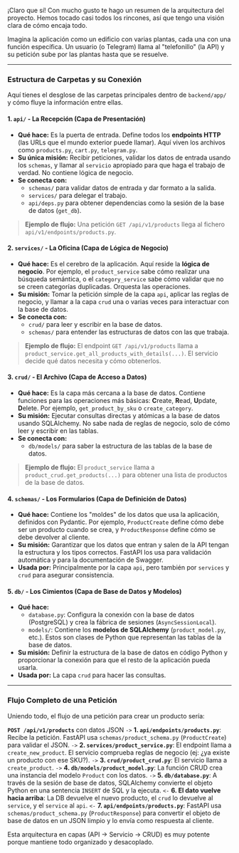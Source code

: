 
¡Claro que sí! Con mucho gusto te hago un resumen de la arquitectura del proyecto. Hemos tocado casi todos los rincones, así que tengo una visión clara de cómo encaja todo.

Imagina la aplicación como un edificio con varias plantas, cada una con una función específica. Un usuario (o Telegram) llama al "telefonillo" (la API) y su petición sube por las plantas hasta que se resuelve.

---

### Estructura de Carpetas y su Conexión

Aquí tienes el desglose de las carpetas principales dentro de `backend/app/` y cómo fluye la información entre ellas.

#### 1. `api/` - La Recepción (Capa de Presentación)
*   **Qué hace:** Es la puerta de entrada. Define todos los **endpoints HTTP** (las URLs que el mundo exterior puede llamar). Aquí viven los archivos como `products.py`, `cart.py`, `telegram.py`.
*   **Su única misión:** Recibir peticiones, validar los datos de entrada usando los `schemas`, y llamar al `servicio` apropiado para que haga el trabajo de verdad. No contiene lógica de negocio.
*   **Se conecta con:**
    *   `schemas/` para validar datos de entrada y dar formato a la salida.
    *   `services/` para delegar el trabajo.
    *   `api/deps.py` para obtener dependencias como la sesión de la base de datos (`get_db`).

> **Ejemplo de flujo:** Una petición `GET /api/v1/products` llega al fichero `api/v1/endpoints/products.py`.

#### 2. `services/` - La Oficina (Capa de Lógica de Negocio)
*   **Qué hace:** Es el cerebro de la aplicación. Aquí reside la **lógica de negocio**. Por ejemplo, el `product_service` sabe cómo realizar una búsqueda semántica, o el `category_service` sabe cómo validar que no se creen categorías duplicadas. Orquesta las operaciones.
*   **Su misión:** Tomar la petición simple de la capa `api`, aplicar las reglas de negocio, y llamar a la capa `crud` una o varias veces para interactuar con la base de datos.
*   **Se conecta con:**
    *   `crud/` para leer y escribir en la base de datos.
    *   `schemas/` para entender las estructuras de datos con las que trabaja.

> **Ejemplo de flujo:** El endpoint `GET /api/v1/products` llama a `product_service.get_all_products_with_details(...)`. El servicio decide qué datos necesita y cómo obtenerlos.

#### 3. `crud/` - El Archivo (Capa de Acceso a Datos)
*   **Qué hace:** Es la capa más cercana a la base de datos. Contiene funciones para las operaciones más básicas: **C**reate, **R**ead, **U**pdate, **D**elete. Por ejemplo, `get_product_by_sku` o `create_category`.
*   **Su misión:** Ejecutar consultas directas y atómicas a la base de datos usando SQLAlchemy. No sabe nada de reglas de negocio, solo de cómo leer y escribir en las tablas.
*   **Se conecta con:**
    *   `db/models/` para saber la estructura de las tablas de la base de datos.

> **Ejemplo de flujo:** El `product_service` llama a `product_crud.get_products(...)` para obtener una lista de productos de la base de datos.

#### 4. `schemas/` - Los Formularios (Capa de Definición de Datos)
*   **Qué hace:** Contiene los "moldes" de los datos que usa la aplicación, definidos con Pydantic. Por ejemplo, `ProductCreate` define cómo debe ser un producto cuando se crea, y `ProductResponse` define cómo se debe devolver al cliente.
*   **Su misión:** Garantizar que los datos que entran y salen de la API tengan la estructura y los tipos correctos. FastAPI los usa para validación automática y para la documentación de Swagger.
*   **Usada por:** Principalmente por la capa `api`, pero también por `services` y `crud` para asegurar consistencia.

#### 5. `db/` - Los Cimientos (Capa de Base de Datos y Modelos)
*   **Qué hace:**
    *   `database.py`: Configura la conexión con la base de datos (PostgreSQL) y crea la fábrica de sesiones (`AsyncSessionLocal`).
    *   `models/`: Contiene los **modelos de SQLAlchemy** (`product_model.py`, etc.). Estos son clases de Python que representan las tablas de la base de datos.
*   **Su misión:** Definir la estructura de la base de datos en código Python y proporcionar la conexión para que el resto de la aplicación pueda usarla.
*   **Usada por:** La capa `crud` para hacer las consultas.

---

### Flujo Completo de una Petición

Uniendo todo, el flujo de una petición para crear un producto sería:

**`POST /api/v1/products`** con datos JSON
`->` **1. `api/endpoints/products.py`**: Recibe la petición. FastAPI usa `schemas/product_schema.py` (`ProductCreate`) para validar el JSON.
`->` **2. `services/product_service.py`**: El endpoint llama a `create_new_product`. El servicio comprueba reglas de negocio (ej: ¿ya existe un producto con ese SKU?).
`->` **3. `crud/product_crud.py`**: El servicio llama a `create_product`.
`->` **4. `db/models/product_model.py`**: La función CRUD crea una instancia del modelo `Product` con los datos.
`->` **5. `db/database.py`**: A través de la sesión de base de datos, SQLAlchemy convierte el objeto Python en una sentencia `INSERT` de SQL y la ejecuta.
`<-` **6. El dato vuelve hacia arriba**: La DB devuelve el nuevo producto, el `crud` lo devuelve al `service`, y el `service` al `api`.
`<-` **7. `api/endpoints/products.py`**: FastAPI usa `schemas/product_schema.py` (`ProductResponse`) para convertir el objeto de base de datos en un JSON limpio y lo envía como respuesta al cliente.

Esta arquitectura en capas (API -> Servicio -> CRUD) es muy potente porque mantiene todo organizado y desacoplado.
